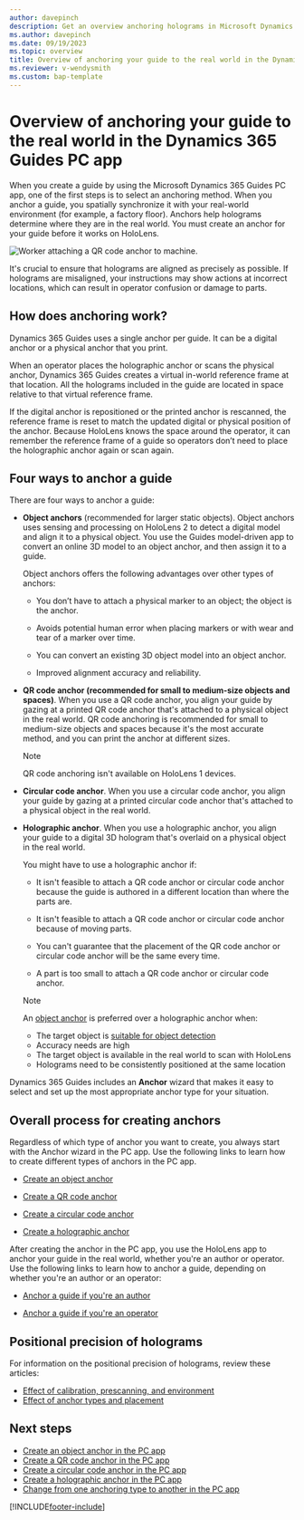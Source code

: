 ```yaml
---
author: davepinch
description: Get an overview anchoring holograms in Microsoft Dynamics 365 Guides, using a QR code anchor, circular code anchor, or holographic anchor.
ms.author: davepinch
ms.date: 09/19/2023
ms.topic: overview
title: Overview of anchoring your guide to the real world in the Dynamics 365 Guides PC app
ms.reviewer: v-wendysmith
ms.custom: bap-template
---
```


# Overview of anchoring your guide to the real world in the Dynamics 365 Guides PC app

When you create a guide by using the Microsoft Dynamics 365 Guides PC app, one of the first steps is to select an anchoring method. When you anchor a guide, you spatially synchronize it with your real-world environment (for example, a factory floor). Anchors help holograms determine where they are in the real world. You must create an anchor for your guide before it works on HoloLens.

![Worker attaching a QR code anchor to machine.](media/anchor-overview.PNG "Worker attaching a QR code anchor to machine")

It's crucial to ensure that holograms are aligned as precisely as possible. If holograms are misaligned, your instructions may show actions at incorrect locations, which can result in operator confusion or damage to parts.

## How does anchoring work?

Dynamics 365 Guides uses a single anchor per guide. It can be a digital anchor or a physical anchor that you print. 

When an operator places the holographic anchor or scans the physical anchor, Dynamics 365 Guides creates a virtual in-world reference frame at that location. All the holograms included in the guide are located in space relative to that virtual reference frame. 

If the digital anchor is repositioned or the printed anchor is rescanned, the reference frame is reset to match the updated digital or physical position of the anchor. Because HoloLens knows the space around the operator, it can remember the reference frame of a guide so operators don’t need to place the holographic anchor again or scan again. 

## Four ways to anchor a guide

There are four ways to anchor a guide:

- **Object anchors** (recommended for larger static objects). Object anchors uses sensing and processing on HoloLens 2 to detect a digital model and align it to a physical object. You use the Guides model-driven app to convert an online 3D model to an object anchor, and then assign it to a guide. 

  Object anchors offers the following advantages over other types of anchors:

  - You don’t have to attach a physical marker to an object; the object is the anchor.  

  - Avoids potential human error when placing markers or with wear and tear of a marker over time.

  - You can convert an existing 3D object model into an object anchor.

  - Improved alignment accuracy and reliability. 

- **QR code anchor (recommended for small to medium-size objects and spaces)**. When you use a QR code anchor, you align your guide by gazing at a printed QR code anchor that's attached to a physical object in the real world. QR code anchoring is recommended for small to medium-size objects and spaces because it's the most accurate method, and you can print the anchor at different sizes. 

  > [!NOTE]
  > QR code anchoring isn't available on HoloLens 1 devices.

- **Circular code anchor**. When you use a circular code anchor, you align your guide by gazing at a printed circular code anchor that's attached to a physical object in the real world. 

- **Holographic anchor**. When you use a holographic anchor, you align your guide to a digital 3D hologram that's overlaid on a physical object in the real world. 

  You might have to use a holographic anchor if:

  - It isn't feasible to attach a QR code anchor or circular code anchor because the guide is authored in a different location than where the parts are.

  - It isn't feasible to attach a QR code anchor or circular code anchor because of moving parts.

  - You can't guarantee that the placement of the QR code anchor or circular code anchor will be the same every time.

  - A part is too small to attach a QR code anchor or circular code anchor.

   > [!NOTE]
   > An [object anchor](pc-app-anchor-azure-object.md) is preferred over a holographic anchor when:
   > - The target object is [suitable for object detection](pc-app-anchor-object-best-practices.md)
   > - Accuracy needs are high
   > - The target object is available in the real world to scan with HoloLens
   > - Holograms need to be consistently positioned at the same location

Dynamics 365 Guides includes an **Anchor** wizard that makes it easy to select and set up the most appropriate anchor type for your situation.

## Overall process for creating anchors

Regardless of which type of anchor you want to create, you always start with the Anchor wizard in the PC app. Use the following links to learn how to create different types of anchors in the PC app.

- [Create an object anchor](pc-app-anchor-azure-object.md)

- [Create a QR code anchor](pc-app-anchor-qr-code.md)

- [Create a circular code anchor](pc-app-anchor-circular-code.md)

- [Create a holographic anchor](pc-app-anchor-holographic.md)

After creating the anchor in the PC app, you use the HoloLens app to anchor your guide in the real world, whether you're an author or operator. Use the following links to learn how to anchor a guide, depending on whether you're an author or an operator:

- [Anchor a guide if you're an author](hololens-app-anchor.md)

- [Anchor a guide if you're an operator](operator-anchor.md)

## Positional precision of holograms 

For information on the positional precision of holograms, review these articles:

- [Effect of calibration, prescanning, and environment](pc-app-anchor-improve-hologram-precision.md)
- [Effect of anchor types and placement](pc-app-anchor-types-placement-precision.md)

## Next steps

- [Create an object anchor in the PC app](pc-app-anchor-azure-object.md)
- [Create a QR code anchor in the PC app](pc-app-anchor-qr-code.md)
- [Create a circular code anchor in the PC app](pc-app-anchor-circular-code.md)
- [Create a holographic anchor in the PC app](pc-app-anchor-holographic.md)
- [Change from one anchoring type to another in the PC app](pc-app-anchor-change-type.md)

[!INCLUDE[footer-include](../includes/footer-banner.md)]
